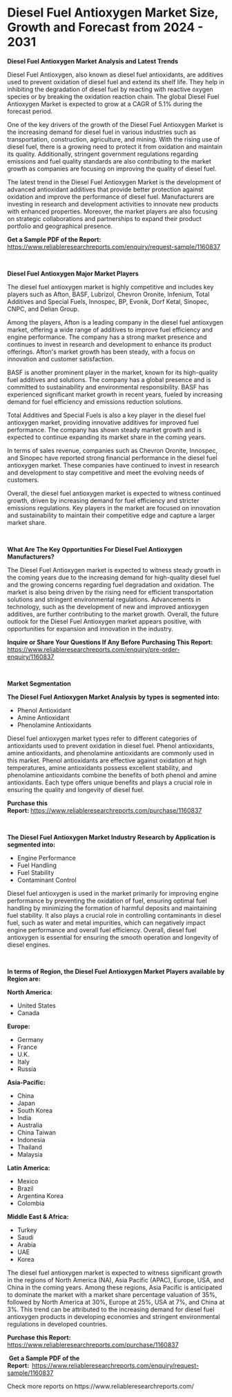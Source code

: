 <p><h1>Diesel Fuel Antioxygen Market Size, Growth and Forecast from 2024 - 2031</h1></p><p><strong>Diesel Fuel Antioxygen Market Analysis and Latest Trends</strong></p>
<p><p>Diesel Fuel Antioxygen, also known as diesel fuel antioxidants, are additives used to prevent oxidation of diesel fuel and extend its shelf life. They help in inhibiting the degradation of diesel fuel by reacting with reactive oxygen species or by breaking the oxidation reaction chain. The global Diesel Fuel Antioxygen Market is expected to grow at a CAGR of 5.1% during the forecast period.</p><p>One of the key drivers of the growth of the Diesel Fuel Antioxygen Market is the increasing demand for diesel fuel in various industries such as transportation, construction, agriculture, and mining. With the rising use of diesel fuel, there is a growing need to protect it from oxidation and maintain its quality. Additionally, stringent government regulations regarding emissions and fuel quality standards are also contributing to the market growth as companies are focusing on improving the quality of diesel fuel.</p><p>The latest trend in the Diesel Fuel Antioxygen Market is the development of advanced antioxidant additives that provide better protection against oxidation and improve the performance of diesel fuel. Manufacturers are investing in research and development activities to innovate new products with enhanced properties. Moreover, the market players are also focusing on strategic collaborations and partnerships to expand their product portfolio and geographical presence.</p></p>
<p><strong>Get a Sample PDF of the Report:&nbsp;</strong> <a href="https://www.reliableresearchreports.com/enquiry/request-sample/1160837">https://www.reliableresearchreports.com/enquiry/request-sample/1160837</a></p>
<p>&nbsp;</p>
<p><strong>Diesel Fuel Antioxygen Major Market Players</strong></p>
<p><p>The diesel fuel antioxygen market is highly competitive and includes key players such as Afton, BASF, Lubrizol, Chevron Oronite, Infenium, Total Additives and Special Fuels, Innospec, BP, Evonik, Dorf Ketal, Sinopec, CNPC, and Delian Group. </p><p>Among the players, Afton is a leading company in the diesel fuel antioxygen market, offering a wide range of additives to improve fuel efficiency and engine performance. The company has a strong market presence and continues to invest in research and development to enhance its product offerings. Afton's market growth has been steady, with a focus on innovation and customer satisfaction.</p><p>BASF is another prominent player in the market, known for its high-quality fuel additives and solutions. The company has a global presence and is committed to sustainability and environmental responsibility. BASF has experienced significant market growth in recent years, fueled by increasing demand for fuel efficiency and emissions reduction solutions.</p><p>Total Additives and Special Fuels is also a key player in the diesel fuel antioxygen market, providing innovative additives for improved fuel performance. The company has shown steady market growth and is expected to continue expanding its market share in the coming years.</p><p>In terms of sales revenue, companies such as Chevron Oronite, Innospec, and Sinopec have reported strong financial performance in the diesel fuel antioxygen market. These companies have continued to invest in research and development to stay competitive and meet the evolving needs of customers.</p><p>Overall, the diesel fuel antioxygen market is expected to witness continued growth, driven by increasing demand for fuel efficiency and stricter emissions regulations. Key players in the market are focused on innovation and sustainability to maintain their competitive edge and capture a larger market share.</p></p>
<p>&nbsp;</p>
<p><strong>What Are The Key Opportunities For Diesel Fuel Antioxygen Manufacturers?</strong></p>
<p><p>The Diesel Fuel Antioxygen market is expected to witness steady growth in the coming years due to the increasing demand for high-quality diesel fuel and the growing concerns regarding fuel degradation and oxidation. The market is also being driven by the rising need for efficient transportation solutions and stringent environmental regulations. Advancements in technology, such as the development of new and improved antioxygen additives, are further contributing to the market growth. Overall, the future outlook for the Diesel Fuel Antioxygen market appears positive, with opportunities for expansion and innovation in the industry.</p></p>
<p><strong>Inquire or Share Your Questions If Any Before Purchasing This Report:</strong> <a href="https://www.reliableresearchreports.com/enquiry/pre-order-enquiry/1160837">https://www.reliableresearchreports.com/enquiry/pre-order-enquiry/1160837</a></p>
<p>&nbsp;</p>
<p><strong>Market Segmentation</strong></p>
<p><strong>The Diesel Fuel Antioxygen Market Analysis by types is segmented into:</strong></p>
<p><ul><li>Phenol Antioxidant</li><li>Amine Antioxidant</li><li>Phenolamine Antioxidants</li></ul></p>
<p><p>Diesel fuel antioxygen market types refer to different categories of antioxidants used to prevent oxidation in diesel fuel. Phenol antioxidants, amine antioxidants, and phenolamine antioxidants are commonly used in this market. Phenol antioxidants are effective against oxidation at high temperatures, amine antioxidants possess excellent stability, and phenolamine antioxidants combine the benefits of both phenol and amine antioxidants. Each type offers unique benefits and plays a crucial role in ensuring the quality and longevity of diesel fuel.</p></p>
<p><strong>Purchase this Report:&nbsp;</strong><a href="https://www.reliableresearchreports.com/purchase/1160837">https://www.reliableresearchreports.com/purchase/1160837</a></p>
<p>&nbsp;</p>
<p><strong>The Diesel Fuel Antioxygen Market Industry Research by Application is segmented into:</strong></p>
<p><ul><li>Engine Performance</li><li>Fuel Handling</li><li>Fuel Stability</li><li>Contaminant Control</li></ul></p>
<p><p>Diesel fuel antioxygen is used in the market primarily for improving engine performance by preventing the oxidation of fuel, ensuring optimal fuel handling by minimizing the formation of harmful deposits and maintaining fuel stability. It also plays a crucial role in controlling contaminants in diesel fuel, such as water and metal impurities, which can negatively impact engine performance and overall fuel efficiency. Overall, diesel fuel antioxygen is essential for ensuring the smooth operation and longevity of diesel engines.</p></p>
<p>&nbsp;</p>
<p><strong>In terms of Region, the Diesel Fuel Antioxygen Market Players available by Region are:</strong></p>
<p>
    <p> <strong> North America: </strong>
        <ul>
            <li>United States</li>
            <li>Canada</li>
        </ul>
        </p> 
    <p> <strong> Europe: </strong>
        <ul>
            <li>Germany</li>
            <li>France</li>
            <li>U.K.</li>
            <li>Italy</li>
            <li>Russia</li>
        </ul>
        </p> 
    <p> <strong> Asia-Pacific: </strong>
        <ul>
            <li>China</li>
            <li>Japan</li>
            <li>South Korea</li>
            <li>India</li>
            <li>Australia</li>
            <li>China Taiwan</li>
            <li>Indonesia</li>
            <li>Thailand</li>
            <li>Malaysia</li>
        </ul>
        </p> 
    <p> <strong> Latin America: </strong>
        <ul>
            <li>Mexico</li>
            <li>Brazil</li>
            <li>Argentina Korea</li>
            <li>Colombia</li>
        </ul>
        </p> 
    <p> <strong> Middle East & Africa: </strong>
        <ul>
            <li>Turkey</li>
            <li>Saudi</li>
            <li>Arabia</li>
            <li>UAE</li>
            <li>Korea</li>
        </ul>
    </p>
    </p>
<p><p>The diesel fuel antioxygen market is expected to witness significant growth in the regions of North America (NA), Asia Pacific (APAC), Europe, USA, and China in the coming years. Among these regions, Asia Pacific is anticipated to dominate the market with a market share percentage valuation of 35%, followed by North America at 30%, Europe at 25%, USA at 7%, and China at 3%. This trend can be attributed to the increasing demand for diesel fuel antioxygen products in developing economies and stringent environmental regulations in developed countries.</p></p>
<p><strong>Purchase this Report: </strong><a href="https://www.reliableresearchreports.com/purchase/1160837">https://www.reliableresearchreports.com/purchase/1160837</a></p>
<p>&nbsp;<strong>Get a Sample PDF of the Report:&nbsp;&nbsp;</strong><a href="https://www.reliableresearchreports.com/enquiry/request-sample/1160837">https://www.reliableresearchreports.com/enquiry/request-sample/1160837</a></p>
<p><strong></strong></p>
<p>Check more reports on https://www.reliableresearchreports.com/</p>